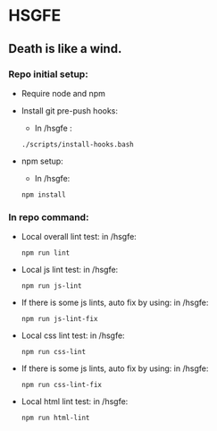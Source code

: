 # HSGFE
Death is like a wind.
--------------------

### Repo initial setup:

* Require node and npm

* Install git pre-push hooks:
	+ In /hsgfe :
	```
	./scripts/install-hooks.bash
	```

* npm setup:
	+ In /hsgfe:
	```
	npm install
	```
	
### In repo command:

* Local overall lint test:
   in /hsgfe:
	```
	npm run lint
	```

* Local js lint test:
   in  /hsgfe:
	```
	npm run js-lint
	```

* If there is some js lints, auto fix by using:
   in /hsgfe:
	```
	npm run js-lint-fix
	```

* Local css lint test:
   in /hsgfe:
	```
	npm run css-lint
	```

* If there is some js lints, auto fix by using:
   in /hsgfe:
	```
	npm run css-lint-fix
	```

* Local html lint test:
   in /hsgfe:
	```
	npm run html-lint
	```
